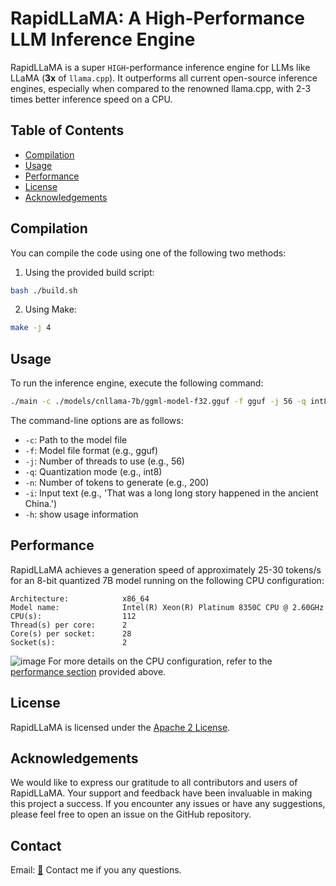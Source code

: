 # RapidLLaMA: A High-Performance LLM Inference Engine

RapidLLaMA is a super `HIGH`-performance inference engine for LLMs like LLaMA (**3x** of `llama.cpp`). It outperforms all current open-source inference engines, especially when compared to the renowned llama.cpp, with 2-3 times better inference speed on a CPU.

## Table of Contents
- [Compilation](#compilation)
- [Usage](#usage)
- [Performance](#performance)
- [License](#license)
- [Acknowledgements](#acknowledgements)

## Compilation

You can compile the code using one of the following two methods:

1. Using the provided build script:
```bash
bash ./build.sh
```

2. Using Make:
```bash
make -j 4
```

## Usage

To run the inference engine, execute the following command:

```bash
./main -c ./models/cnllama-7b/ggml-model-f32.gguf -f gguf -j 56 -q int8 -n 200 -i 'That was a long long story happened in the ancient China.'
```

The command-line options are as follows:

- `-c`: Path to the model file
- `-f`: Model file format (e.g., gguf)
- `-j`: Number of threads to use (e.g., 56)
- `-q`: Quantization mode (e.g., int8)
- `-n`: Number of tokens to generate (e.g., 200)
- `-i`: Input text (e.g., 'That was a long long story happened in the ancient China.')
- `-h`: show usage information

## Performance

RapidLLaMA achieves a generation speed of approximately 25-30 tokens/s for an 8-bit quantized 7B model running on the following CPU configuration:

```text
Architecture:            x86_64
Model name:              Intel(R) Xeon(R) Platinum 8350C CPU @ 2.60GHz
CPU(s):                  112
Thread(s) per core:      2
Core(s) per socket:      28
Socket(s):               2
```
![image](https://github.com/CoderLSF/RapidLLaMA/assets/65639063/d4477fcb-96fb-4b0a-a1fd-30ca583d0aa2)
For more details on the CPU configuration, refer to the [performance section](#performance) provided above.

## License

RapidLLaMA is licensed under the [Apache 2 License](LICENSE).

## Acknowledgements

We would like to express our gratitude to all contributors and users of RapidLLaMA. Your support and feedback have been invaluable in making this project a success. If you encounter any issues or have any suggestions, please feel free to open an issue on the GitHub repository.

## Contact
Email: [📩](topcoderlsf@gmail.com)
Contact me if you any questions.
